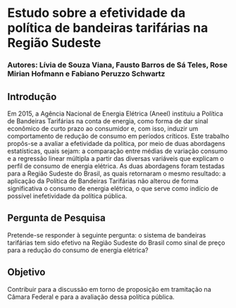 # Estudo sobre a efetividade da política de bandeiras tarifárias na Região Sudeste

### Autores: Lívia de Souza Viana, Fausto Barros de Sá Teles, Rose Mirian Hofmann e Fabiano Peruzzo Schwartz

## Introdução

Em 2015, a Agência Nacional de Energia Elétrica (Aneel) instituiu a Política de Bandeiras Tarifárias na conta de energia, como forma de dar sinal econômico de curto prazo ao consumidor e, com isso, induzir um comportamento de redução de consumo em períodos críticos. Este trabalho propôs-se a avaliar a efetividade da política, por meio de duas abordagens estatísticas, quais sejam: a comparação entre médias de variação consumo e a regressão linear múltipla a partir das diversas variáveis que explicam o perfil de consumo de energia elétrica. As duas abordagens foram testadas para a Região Sudeste do Brasil, as quais retornaram o mesmo resultado: a aplicação da Política de Bandeiras Tarifárias não alterou de forma significativa o consumo de energia elétrica, o que serve como indício de possível inefetividade da política pública.

## Pergunta de Pesquisa

Pretende-se responder à seguinte pergunta: o sistema de bandeiras tarifárias tem sido efetivo na Região Sudeste do Brasil como sinal de preço para a redução do consumo de energia elétrica?

## Objetivo

Contribuir para a discussão em torno de proposição em tramitação na Câmara Federal e para a avaliação dessa política pública.

